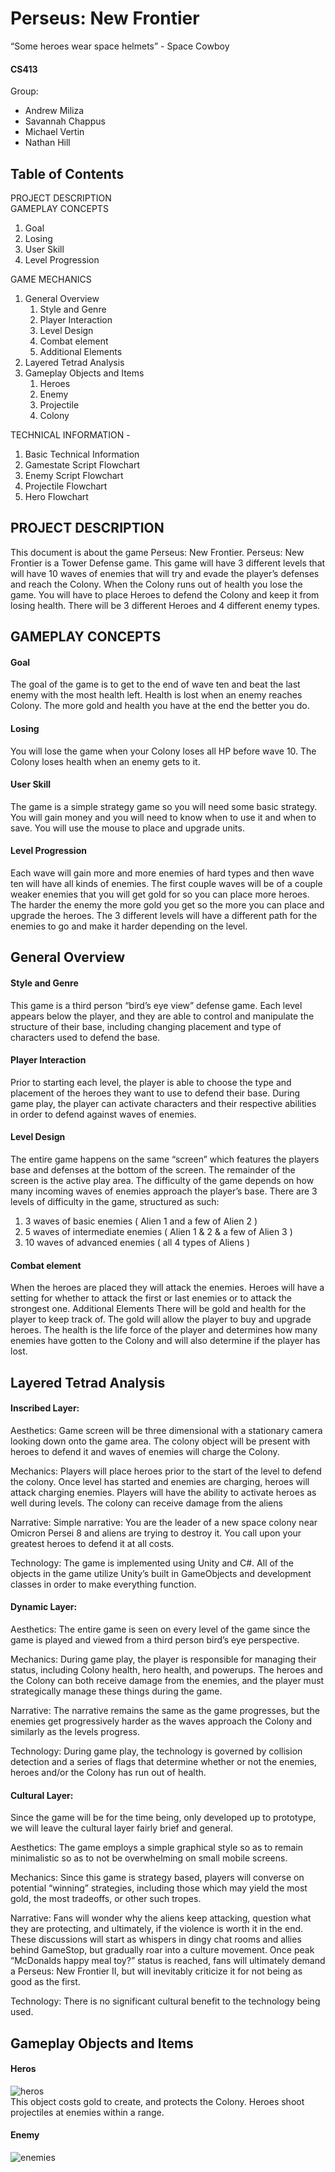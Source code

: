 # Perseus: New Frontier #

“Some heroes wear space helmets” - Space Cowboy

#### CS413 ####


Group:
- Andrew Miliza
- Savannah Chappus
- Michael Vertin
- Nathan Hill


## Table of Contents ##
PROJECT DESCRIPTION\
GAMEPLAY CONCEPTS
1. Goal
2. Losing
3. User Skill
4. Level Progression

GAME MECHANICS  
1. General Overview
    1. Style and Genre
    2. Player Interaction
    3. Level Design
    4. Combat element
    5. Additional Elements
2. Layered Tetrad Analysis
3. Gameplay Objects and Items
    1. Heroes
    2. Enemy
    3. Projectile
    4. Colony

TECHNICAL INFORMATION -
1. Basic Technical Information
2. Gamestate Script Flowchart
3. Enemy Script Flowchart
4. Projectile Flowchart
5. Hero Flowchart

## PROJECT DESCRIPTION ##
This document is about the game Perseus: New Frontier. Perseus: New Frontier is a Tower Defense game. This game will have 3 different levels that will have 10 waves of enemies that will try and evade the player’s defenses and reach the Colony. When the Colony runs out of health you lose the game. You will have to place Heroes to defend the Colony and keep it from losing health. There will be 3 different Heroes and 4 different enemy types. 



## GAMEPLAY CONCEPTS ##
#### Goal ####
The goal of the game is to get to the end of wave ten and beat the last enemy with the most health left. Health is lost when an enemy reaches Colony. The more gold and health you have at the end the better you do.
#### Losing ####
You will lose the game when your Colony loses all HP before wave 10. The Colony loses health when an enemy gets to it.
#### User Skill ####
The game is a simple strategy game so you will need some basic strategy. You will gain money and you will need to know when to use it and when to save. You will use the mouse to place and upgrade units.
#### Level Progression ####
Each wave will gain more and more enemies of hard types and then wave ten will have all kinds of enemies. The first couple waves will be of a couple weaker enemies that you will get gold for so you can place more heroes. The harder the enemy the more gold you get so the more you can place and upgrade the heroes. The 3 different levels will have a different path for the enemies to go and make it harder depending on the level.

## General Overview ##
#### Style and Genre ####
This game is a third person “bird’s eye view” defense game. Each level appears below the player, and they are able to control and manipulate the structure of their base, including changing placement and type of characters used to defend the base.
#### Player Interaction ####
Prior to starting each level, the player is able to choose the type and placement of the heroes they want to use to defend their base. During game play, the player can activate characters and their respective abilities in order to defend against waves of enemies.

#### Level Design ####
The entire game happens on the same “screen” which features the players base and defenses at the bottom of the screen. The remainder of the screen is the active play area. The difficulty of the game depends on how many incoming waves of enemies approach the player’s base. There are 3 levels of difficulty in the game, structured as such:
1. 3 waves of basic enemies ( Alien 1 and a few of Alien 2 )
2. 5 waves of intermediate enemies ( Alien 1 & 2 & a few of Alien 3 )
3. 10 waves of advanced enemies ( all 4 types of Aliens )
#### Combat element ####
When the heroes are placed they will attack the enemies. Heroes will have a setting for whether to attack the first or last enemies or to attack the strongest one.
Additional Elements
There will be gold and health for the player to keep track of. The gold will allow the player to buy and upgrade heroes. The health is the life force of the player and determines how many enemies have gotten to the Colony and will also determine if the player has lost.

## Layered Tetrad Analysis ##
#### Inscribed Layer: ####
Aesthetics: Game screen will be three dimensional with a stationary camera looking down onto the game area. The colony object will be present with heroes to defend it and waves of enemies will charge the Colony. 

Mechanics: Players will place heroes prior to the start of the level to defend the colony. Once level has started and enemies are charging, heroes will attack charging enemies. Players will have the ability to activate heroes as well during levels. The colony can receive damage from the aliens

Narrative: Simple narrative:  You are the leader of a new space colony near Omicron Persei 8 and aliens are trying to destroy it. You call upon your greatest heroes to defend it at all costs.

Technology: The game is implemented using Unity and C#. All of the objects in the game utilize Unity’s built in GameObjects and development classes in order to make everything function.

#### Dynamic Layer: ####
Aesthetics: The entire game is seen on every level of the game since the game is played and viewed from a third person bird’s eye perspective.


Mechanics: During game play, the player is responsible for managing their status, including Colony health, hero health, and powerups. The heroes and the Colony can both receive damage from the enemies, and the player must strategically manage these things during the game.

Narrative: The narrative remains the same as the game progresses, but the enemies get progressively harder as the waves approach the Colony and similarly as the levels progress.

Technology: During game play, the technology is governed by collision detection and a series of flags that determine whether or not the enemies, heroes and/or the Colony has run out of health.

#### Cultural Layer: ####
Since the game will be for the time being, only developed up to prototype, we will leave the cultural layer fairly brief and general.

Aesthetics: The game employs a simple graphical style so as to remain minimalistic so as to not be overwhelming on small mobile screens. 

Mechanics: Since this game is strategy based, players will converse on potential “winning” strategies, including those which may yield the most gold, the most tradeoffs, or other such tropes.

Narrative: Fans will wonder why the aliens keep attacking, question what they are protecting, and ultimately, if the violence is worth it in the end. These discussions will start as whispers in dingy chat rooms and allies behind GameStop, but gradually roar into a culture movement. Once peak “McDonalds happy meal toy?” status is reached, fans will ultimately demand a  Perseus: New Frontier II, but will inevitably criticize it for not being as good as the first. 

Technology: There is no significant cultural benefit to the technology being used. 


## Gameplay Objects and Items ##

#### Heros ####

![heros](https://github.com/Amilizia12/413_Final_Project/assets/113862554/ad1fe652-149e-4437-bbc5-143dd21ec62a) \
This object costs gold to create, and protects the Colony. Heroes shoot projectiles at enemies within a range. 


#### Enemy ####

![enemies](https://github.com/Amilizia12/413_Final_Project/assets/113862554/7a407e7f-3b0d-4ddf-a874-0b9fffe286d3)
